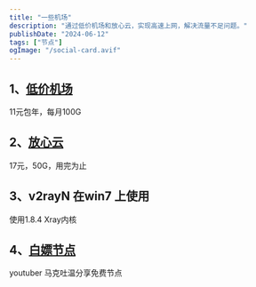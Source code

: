 ```yaml
---
title: "一些机场"
description: "通过低价机场和放心云，实现高速上网，解决流量不足问题。"
publishDate: "2024-06-12"
tags: ["节点"]
ogImage: "/social-card.avif"
---
```


<!-- more --> 
## 1、[低价机场](https://xn--6nq0hk9tdjr.com/#/register?code=gseiOhfD)

11元包年，每月100G

## 2、[放心云](https://speed17.com/#/register?code=9lArhAaO)

17元，50G，用完为止

## 3、v2rayN 在win7 上使用

使用1.8.4 Xray内核

## 4、[白嫖节点](https://www.youtube.com/@mac2win)

youtuber 马克吐温分享免费节点